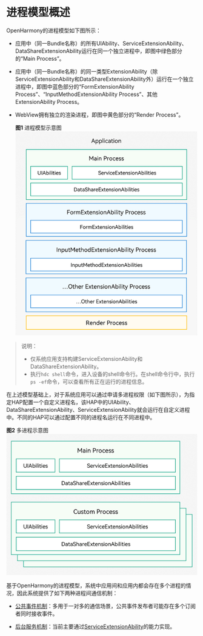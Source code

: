 # 进程模型概述


OpenHarmony的进程模型如下图所示：


- 应用中（同一Bundle名称）的所有UIAbility、ServiceExtensionAbility、DataShareExtensionAbility运行在同一个独立进程中，即图中绿色部分的“Main Process”。

- 应用中（同一Bundle名称）的同一类型ExtensionAbility（除ServiceExtensionAbility和DataShareExtensionAbility外）运行在一个独立进程中，即图中蓝色部分的“FormExtensionAbility Process”、“InputMethodExtensionAbility Process”、其他ExtensionAbility Process。

- WebView拥有独立的渲染进程，即图中黄色部分的“Render Process”。

  **图1** 进程模型示意图  
![process-model](figures/process-model.png)

> 说明：
>
> - 仅系统应用支持构建ServiceExtensionAbility和DataShareExtensionAbility。
> - 执行`hdc shell`命令，进入设备的shell命令行。在shell命令行中，执行`ps -ef`命令，可以查看所有正在运行的进程信息。

在上述模型基础上，对于系统应用可以通过申请多进程权限（如下图所示），为指定HAP配置一个自定义进程名，该HAP中的UIAbility、DataShareExtensionAbility、ServiceExtensionAbility就会运行在自定义进程中。不同的HAP可以通过配置不同的进程名运行在不同进程中。

  **图2** 多进程示意图  
![multi-process](figures/multi-process.png)


基于OpenHarmony的进程模型，系统中应用间和应用内都会存在多个进程的情况，因此系统提供了如下两种进程间通信机制：


- [公共事件机制](common-event-overview.md)：多用于一对多的通信场景，公共事件发布者可能存在多个订阅者同时接收事件。

- [后台服务机制](background-services.md)：当前主要通过[ServiceExtensionAbility](serviceextensionability.md)的能力实现。
